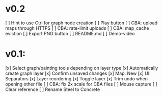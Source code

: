 # v0.2
[ ] Hint to use Ctrl for graph node creation
[ ] Play button
	[ ] CBA: upload maps through HTTPS
	[ ] CBA: rate-limit uploads
	[ ] CBA: map_cache eviction
[ ] Export PNG button
[ ] README.md
[ ] Demo-video

# v0.1:
[x] Select graph/painting tools depending on layer type
[x] Automatically create graph layer
[x] Confirm unsaved changes
[x] Map: New
[x] UI: Separators
[x] Layer reordering
[x] Toggle layer
[x] Trim undo when opening other file
[ ] CBA: fix 2x scale for CBA files 
[ ] Mouse capture
[ ] Clear reference
[ ] Rename Steel to Concrete
